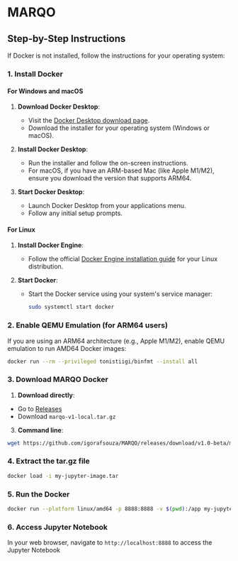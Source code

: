 # MARQO

## Step-by-Step Instructions

If Docker is not installed, follow the instructions for your operating system:

### 1. Install Docker

#### For Windows and macOS

1. **Download Docker Desktop**:
   - Visit the [Docker Desktop download page](https://www.docker.com/products/docker-desktop).
   - Download the installer for your operating system (Windows or macOS).

2. **Install Docker Desktop**:
   - Run the installer and follow the on-screen instructions.
   - For macOS, if you have an ARM-based Mac (like Apple M1/M2), ensure you download the version that supports ARM64.

3. **Start Docker Desktop**:
   - Launch Docker Desktop from your applications menu.
   - Follow any initial setup prompts.

#### For Linux

1. **Install Docker Engine**:
   - Follow the official [Docker Engine installation guide](https://docs.docker.com/engine/install/) for your Linux distribution.

2. **Start Docker**:
   - Start the Docker service using your system's service manager:

     ```sh
     sudo systemctl start docker
     ```

### 2. Enable QEMU Emulation (for ARM64 users)

If you are using an ARM64 architecture (e.g., Apple M1/M2), enable QEMU emulation to run AMD64 Docker images:

```sh
docker run --rm --privileged tonistiigi/binfmt --install all
```

### 3. Download MARQO Docker

1. **Download directly**:
  - Go to [Releases](https://github.com/igorafsouza/MARQO/releases/download/v1.0-beta)
  - Download `marqo-v1-local.tar.gz`

3. **Command line**:
  ```sh
  wget https://github.com/igorafsouza/MARQO/releases/download/v1.0-beta/marqo-v1-local.tar.gz
  ```

### 4. Extract the tar.gz file
  ```sh
  docker load -i my-jupyter-image.tar
  ```

### 5. Run the Docker
  ```sh
  docker run --platform linux/amd64 -p 8888:8888 -v $(pwd):/app my-jupyter-image
  ```

### 6. Access Jupyter Notebook
  In your web browser, navigate to `http://localhost:8888` to access the Jupyter Notebook 
